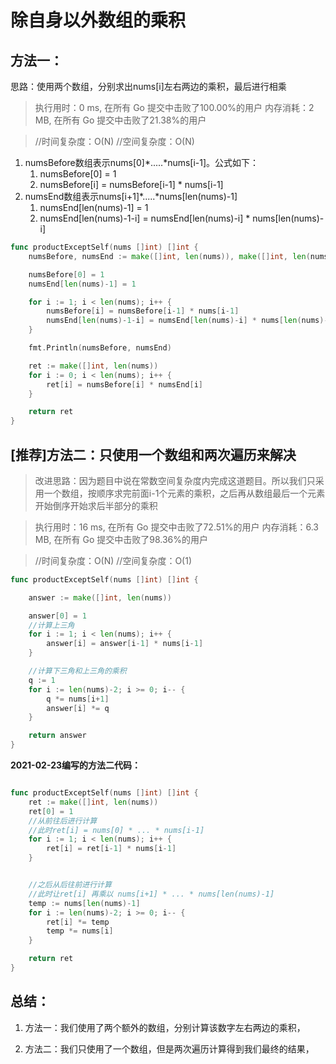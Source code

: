 # 除自身以外数组的乘积

## 方法一：

思路：使用两个数组，分别求出nums[i]左右两边的乘积，最后进行相乘

> 执行用时：0 ms, 在所有 Go 提交中击败了100.00%的用户
> 		内存消耗：2 MB, 在所有 Go 提交中击败了21.38%的用户

> //时间复杂度：O(N)
> 		//空间复杂度：O(N)

1. numsBefore数组表示nums[0]*.....*nums[i-1]。公式如下：
   1.  numsBefore[0] = 1
   2. numsBefore[i] = numsBefore[i-1] * nums[i-1]
2. numsEnd数组表示nums[i+1]*.....*nums[len(nums)-1]
   1. numsEnd[len(nums)-1] = 1
   2. numsEnd[len(nums)-1-i] = numsEnd[len(nums)-i] * nums[len(nums)-i]


```go
func productExceptSelf(nums []int) []int {
	numsBefore, numsEnd := make([]int, len(nums)), make([]int, len(nums))

	numsBefore[0] = 1
	numsEnd[len(nums)-1] = 1

	for i := 1; i < len(nums); i++ {
		numsBefore[i] = numsBefore[i-1] * nums[i-1]
		numsEnd[len(nums)-1-i] = numsEnd[len(nums)-i] * nums[len(nums)-i]
	}

	fmt.Println(numsBefore, numsEnd)

	ret := make([]int, len(nums))
	for i := 0; i < len(nums); i++ {
		ret[i] = numsBefore[i] * numsEnd[i]
	}

	return ret
}

```



## [推荐]方法二：只使用一个数组和两次遍历来解决

> 改进思路：因为题目中说在常数空间复杂度内完成这道题目。所以我们只采用一个数组，按顺序求完前面i-1个元素的乘积，之后再从数组最后一个元素开始倒序开始求后半部分的乘积

> 
> 执行用时：16 ms, 在所有 Go 提交中击败了72.51%的用户
> 内存消耗：6.3 MB, 在所有 Go 提交中击败了98.36%的用户
> 

> //时间复杂度：O(N)
> 		//空间复杂度：O(1)


```go
func productExceptSelf(nums []int) []int {

	answer := make([]int, len(nums))

	answer[0] = 1
	//计算上三角
	for i := 1; i < len(nums); i++ {
		answer[i] = answer[i-1] * nums[i-1]
	}

	//计算下三角和上三角的乘积
	q := 1
	for i := len(nums)-2; i >= 0; i-- {
		q *= nums[i+1]
		answer[i] *= q
	}

	return answer
}

```


**2021-02-23编写的方法二代码：**
```go

func productExceptSelf(nums []int) []int {
	ret := make([]int, len(nums))
	ret[0] = 1
	//从前往后进行计算
	//此时ret[i] = nums[0] * ... * nums[i-1]
	for i := 1; i < len(nums); i++ {
		ret[i] = ret[i-1] * nums[i-1]
	}


	//之后从后往前进行计算
	//此时让ret[i] 再乘以 nums[i+1] * ... * nums[len(nums)-1]
	temp := nums[len(nums)-1]
	for i := len(nums)-2; i >= 0; i-- {
		ret[i] *= temp
		temp *= nums[i]
	}

	return ret
}
```



## 总结：

1. 方法一：我们使用了两个额外的数组，分别计算该数字左右两边的乘积，

2. 方法二：我们只使用了一个数组，但是两次遍历计算得到我们最终的结果，

